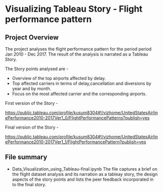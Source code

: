 
#  Visualizing Tableau Story - Flight performance pattern

## Project Overview
The project analyses the flight performance pattern for the period period Jan 2010 - Dec 2017. The result of the analysis is narrated as a Tableau Story.

The Story points analysed are -
- Overview of the top airports affected by delay.
- Top affected carriers in terms of delay,cancellation and diversions by year and by month.
- Focus on the most affected carrier and the corresponding airports.

First version of the Story -

https://public.tableau.com/profile/kusum8304#!/vizhome/UnitedStatesAirlinePerformance2010-2017Ver1_0/FlightPerformancePatterns?publish=yes  

Final version of the Story -

https://public.tableau.com/profile/kusum8304#!/vizhome/UnitedStatesAirlinePerformance2010-2017Ver1_1/FlightPerformancePattern?publish=yes


## File summary

- Data_Visualization_using_Tableau-final.ipynb
The file captures a brief  on the flight dataset analysis and its narration as a tableay story, the design aspects of the story points and lists the peer feedback incorporated in to the final story.




